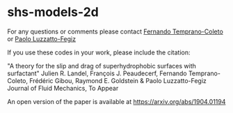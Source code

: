 # shs-models-2d

For any questions or comments please contact 
[Fernando Temprano-Coleto](https://feslab.me.ucsb.edu/people/fernando-temprano-coleto) or [Paolo Luzzatto-Fegiz](https://feslab.me.ucsb.edu/people/paolo-luzzatto-fegiz) 

If you use these codes in your work, please include the citation:

"A theory for the slip and drag of superhydrophobic surfaces with surfactant"
Julien R. Landel, François J. Peaudecerf, Fernando Temprano-Coleto, Frédéric Gibou, Raymond E. Goldstein & Paolo Luzzatto-Fegiz
Journal of Fluid Mechanics, To Appear

An open version of the paper is available at https://arxiv.org/abs/1904.01194
